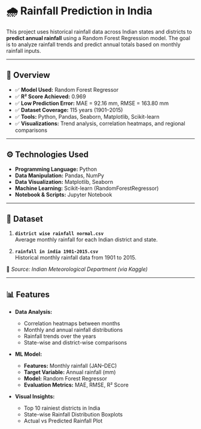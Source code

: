# 🌧️ Rainfall Prediction in India 

This project uses historical rainfall data across Indian states and districts to **predict annual rainfall** using a Random Forest Regression model. The goal is to analyze rainfall trends and predict annual totals based on monthly rainfall inputs.

---

## 📌 Overview

- ✅ **Model Used:** Random Forest Regressor  
- ✅ **R² Score Achieved:** 0.969  
- ✅ **Low Prediction Error:** MAE = 92.16 mm, RMSE = 163.80 mm  
- ✅ **Dataset Coverage:** 115 years (1901–2015)  
- ✅ **Tools:** Python, Pandas, Seaborn, Matplotlib, Scikit-learn  
- ✅ **Visualizations:** Trend analysis, correlation heatmaps, and regional comparisons

---

## ⚙️ Technologies Used

- **Programming Language:** Python  
- **Data Manipulation:** Pandas, NumPy  
- **Data Visualization:** Matplotlib, Seaborn  
- **Machine Learning:** Scikit-learn (RandomForestRegressor)  
- **Notebook & Scripts:** Jupyter Notebook

---

## 📂 Dataset

1. **`district wise rainfall normal.csv`**  
   Average monthly rainfall for each Indian district and state.

2. **`rainfall in india 1901-2015.csv`**  
   Historical monthly rainfall data from 1901 to 2015.

📌 *Source: Indian Meteorological Department (via Kaggle)*

---

## 📊 Features

- **Data Analysis:**
  - Correlation heatmaps between months
  - Monthly and annual rainfall distributions
  - Rainfall trends over the years
  - State-wise and district-wise comparisons

- **ML Model:**
  - **Features:** Monthly rainfall (JAN–DEC)
  - **Target Variable:** Annual rainfall (mm)
  - **Model:** Random Forest Regressor
  - **Evaluation Metrics:** MAE, RMSE, R² Score

- **Visual Insights:**
  - Top 10 rainiest districts in India
  - State-wise Rainfall Distribution Boxplots
  - Actual vs Predicted Rainfall Plot

